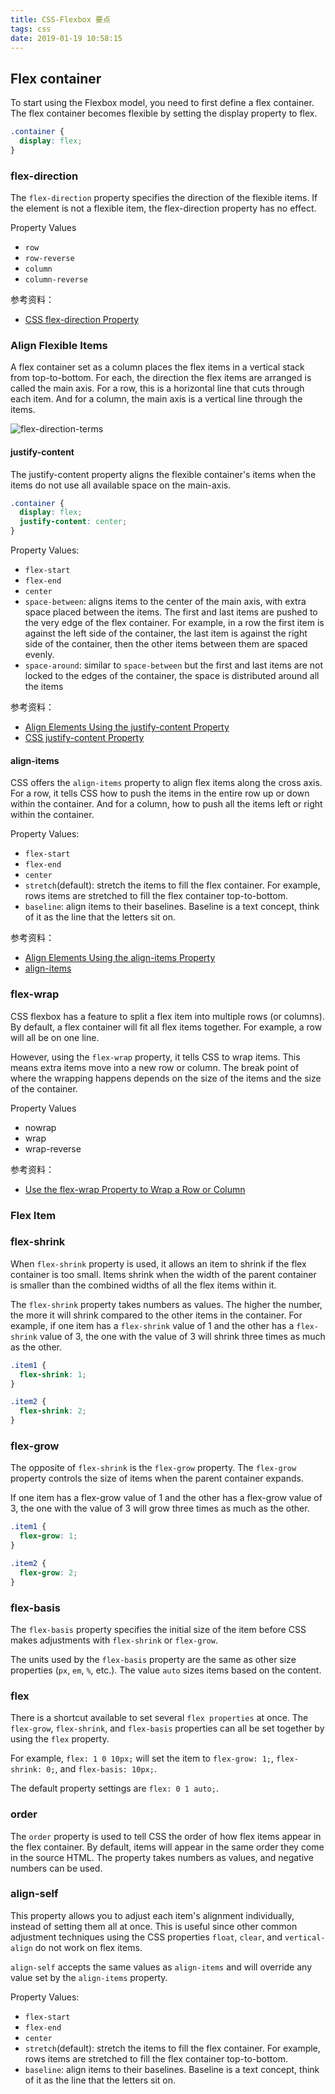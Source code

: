```yaml
---
title: CSS-Flexbox 要点
tags: css
date: 2019-01-19 10:58:15
---
```



## Flex container

To start using the Flexbox model, you need to first define a flex container. The flex container becomes flexible by setting the display property to flex.

```css
.container {
  display: flex;
}
```

### flex-direction

The `flex-direction` property specifies the direction of the flexible items. If the element is not a flexible item, the flex-direction property has no effect.

Property Values

- `row`
- `row-reverse`
- `column`
- `column-reverse`

参考资料：

- [CSS flex-direction Property](https://www.w3schools.com/cssref/css3_pr_flex-direction.asp)

### Align Flexible Items

A flex container set as a column places the flex items in a vertical stack from top-to-bottom. For each, the direction the flex items are arranged is called the main axis. For a row, this is a horizontal line that cuts through each item. And for a column, the main axis is a vertical line through the items.

![flex-direction-terms](https://www.w3.org/TR/css-flexbox-1/images/flex-direction-terms.svg)

#### justify-content

The justify-content property aligns the flexible container's items when the items do not use all available space on the main-axis.

```css
.container {
  display: flex;
  justify-content: center;
}
```

Property Values:

- `flex-start`
- `flex-end`
- `center`
- `space-between`: aligns items to the center of the main axis, with extra space placed between the items. The first and last items are pushed to the very edge of the flex container. For example, in a row the first item is against the left side of the container, the last item is against the right side of the container, then the other items between them are spaced evenly.
- `space-around`: similar to `space-between` but the first and last items are not locked to the edges of the container, the space is distributed around all the items

参考资料：

- [Align Elements Using the justify-content Property](https://learn.freecodecamp.org/responsive-web-design/css-flexbox/align-elements-using-the-justify-content-property/)
- [CSS justify-content Property](https://www.w3schools.com/cssref/css3_pr_justify-content.asp)

#### align-items

CSS offers the `align-items` property to align flex items along the cross axis. For a row, it tells CSS how to push the items in the entire row up or down within the container. And for a column, how to push all the items left or right within the container.

Property Values:

- `flex-start`
- `flex-end`
- `center`
- `stretch`(default): stretch the items to fill the flex container. For example, rows items are stretched to fill the flex container top-to-bottom.
- `baseline`: align items to their baselines. Baseline is a text concept, think of it as the line that the letters sit on.

参考资料：

- [Align Elements Using the align-items Property](https://learn.freecodecamp.org/responsive-web-design/css-flexbox/align-elements-using-the-align-items-property)
- [align-items](https://css-tricks.com/almanac/properties/a/align-items/)

### flex-wrap

CSS flexbox has a feature to split a flex item into multiple rows (or columns). By default, a flex container will fit all flex items together. For example, a row will all be on one line.

However, using the `flex-wrap` property, it tells CSS to wrap items. This means extra items move into a new row or column. The break point of where the wrapping happens depends on the size of the items and the size of the container.

Property Values

- nowrap
- wrap
- wrap-reverse

参考资料：

- [Use the flex-wrap Property to Wrap a Row or Column](https://learn.freecodecamp.org/responsive-web-design/css-flexbox/use-the-flex-wrap-property-to-wrap-a-row-or-column)

### Flex Item

### flex-shrink

When `flex-shrink` property is used, it allows an item to shrink if the flex container is too small. Items shrink when the width of the parent container is smaller than the combined widths of all the flex items within it.

The `flex-shrink` property takes numbers as values. The higher the number, the more it will shrink compared to the other items in the container. For example, if one item has a `flex-shrink` value of 1 and the other has a `flex-shrink` value of 3, the one with the value of 3 will shrink three times as much as the other.

```css
.item1 {
  flex-shrink: 1;
}

.item2 {
  flex-shrink: 2;
}
```

### flex-grow

The opposite of `flex-shrink` is the `flex-grow` property. The `flex-grow` property controls the size of items when the parent container expands.

If one item has a flex-grow value of 1 and the other has a flex-grow value of 3, the one with the value of 3 will grow three times as much as the other.

```css
.item1 {
  flex-grow: 1;
}

.item2 {
  flex-grow: 2;
}
```

### flex-basis

The `flex-basis` property specifies the initial size of the item before CSS makes adjustments with `flex-shrink` or `flex-grow`.

The units used by the `flex-basis` property are the same as other size properties (`px`, `em`, `%`, etc.). The value `auto` sizes items based on the content.

### flex

There is a shortcut available to set several `flex properties` at once. The `flex-grow`, `flex-shrink`, and `flex-basis` properties can all be set together by using the `flex` property.

For example, `flex: 1 0 10px;` will set the item to `flex-grow: 1;`, `flex-shrink: 0;`, and `flex-basis: 10px;`.

The default property settings are `flex: 0 1 auto;`.

### order

The `order` property is used to tell CSS the order of how flex items appear in the flex container. By default, items will appear in the same order they come in the source HTML. The property takes numbers as values, and negative numbers can be used.

### align-self

This property allows you to adjust each item's alignment individually, instead of setting them all at once. This is useful since other common adjustment techniques using the CSS properties `float`, `clear`, and `vertical-align` do not work on flex items.

`align-self` accepts the same values as `align-items` and will override any value set by the `align-items` property.

Property Values:

- `flex-start`
- `flex-end`
- `center`
- `stretch`(default): stretch the items to fill the flex container. For example, rows items are stretched to fill the flex container top-to-bottom.
- `baseline`: align items to their baselines. Baseline is a text concept, think of it as the line that the letters sit on.


